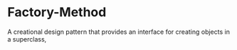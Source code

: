 # Factory-Method
A creational design pattern that provides an interface for creating objects in a superclass,
